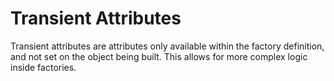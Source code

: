 # Transient Attributes

Transient attributes are attributes only available within the factory
definition, and not set on the object being built. This allows for more complex
logic inside factories.
